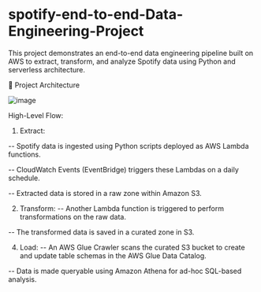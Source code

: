 # spotify-end-to-end-Data-Engineering-Project
This project demonstrates an end-to-end data engineering pipeline built on AWS to extract, transform, and analyze Spotify data using Python and serverless architecture.

📌 Project Architecture

![image](https://github.com/user-attachments/assets/0f2afab5-7417-4fbe-9070-efb0d16627d1)


High-Level Flow:

1. Extract:

-- Spotify data is ingested using Python scripts deployed as AWS Lambda functions.

-- CloudWatch Events (EventBridge) triggers these Lambdas on a daily schedule.

-- Extracted data is stored in a raw zone within Amazon S3.

2. Transform:
-- Another Lambda function is triggered to perform transformations on the raw data.
   
-- The transformed data is saved in a curated zone in S3.

4. Load:
-- An AWS Glue Crawler scans the curated S3 bucket to create and update table schemas in the AWS Glue Data Catalog.
   
-- Data is made queryable using Amazon Athena for ad-hoc SQL-based analysis.





